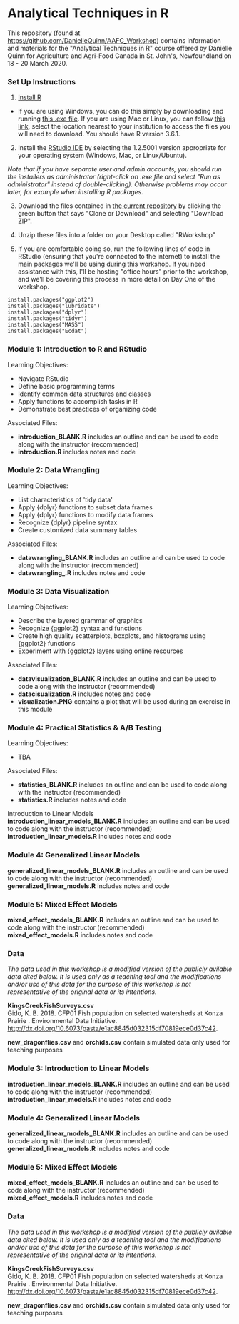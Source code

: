 # Analytical Techniques in R  

This repository (found at https://github.com/DanielleQuinn/AAFC_Workshop) contains information and materials for the "Analytical Techniques in R" course offered by Danielle Quinn for Agriculture and Agri-Food Canada in St. John's, Newfoundland on 18 - 20 March 2020.

### Set Up Instructions  

1. [Install R](https://www.r-project.org/)  
- If you are using Windows, you can do this simply by downloading and running [this .exe file](https://cran.r-project.org/bin/windows/base/release.htm). If you are using Mac or Linux, you can follow [this link](https://cran.r-project.org/mirrors.html), select the location nearest to your institution to access the files you will need to download. You should have R version 3.6.1.  

2. Install the [RStudio IDE](https://www.rstudio.com/products/rstudio/download/#download) by selecting the 1.2.5001 version appropriate for your operating system (Windows, Mac, or Linux/Ubuntu).  

*Note that if you have separate user and admin accounts, you should run the installers as administrator (right-click on .exe file and select "Run as administrator" instead of double-clicking). Otherwise problems may occur later, for example when installing R packages.*  

3. Download the files contained in [the current repository](https://github.com/DanielleQuinn/AAFC_Workshop) by clicking the green button that says "Clone or Download" and selecting "Download ZIP".  

4. Unzip these files into a folder on your Desktop called "RWorkshop"  

5. If you are comfortable doing so, run the following lines of code in RStudio (ensuring that you're connected to the internet) to install the main packages we'll be using during this workshop. If you need assistance with this, I'll be hosting "office hours" prior to the workshop, and we'll be covering this process in more detail on Day One of the workshop.  

`install.packages("ggplot2")`  
`install.packages("lubridate")`  
`install.packages("dplyr")`  
`install.packages("tidyr")`  
`install.packages("MASS")`  
`install.packages("Ecdat")`  

### Module 1: Introduction to R and RStudio     
Learning Objectives:  
- Navigate RStudio  
- Define basic programming terms  
- Identify common data structures and classes  
- Apply functions to accomplish tasks in R  
- Demonstrate best practices of organizing code  

Associated Files:  
- **introduction_BLANK.R** includes an outline and can be used to code along with the instructor (recommended)  
- **introduction.R** includes notes and code  

### Module 2: Data Wrangling  
Learning Objectives:  
- List characteristics of 'tidy data'  
- Apply {dplyr} functions to subset data frames  
- Apply {dplyr} functions to modify data frames  
- Recognize {dplyr} pipeline syntax  
- Create customized data summary tables  

Associated Files:  
- **datawrangling_BLANK.R** includes an outline and can be used to code along with the instructor (recommended)  
- **datawrangling_.R** includes notes and code  

### Module 3: Data Visualization  
Learning Objectives:  
- Describe the layered grammar of graphics  
- Recognize {ggplot2} syntax and functions  
- Create high quality scatterplots, boxplots, and histograms using {ggplot2} functions  
- Experiment with {ggplot2} layers using online resources  

Associated Files:  
- **datavisualization_BLANK.R** includes an outline and can be used to code along with the instructor (recommended)  
- **datacisualization.R** includes notes and code  
- **visualization.PNG** contains a plot that will be used during an exercise in this module   

### Module 4: Practical Statistics & A/B Testing  
Learning Objectives:  
- TBA  

Associated Files:  
- **statistics_BLANK.R** includes an outline and can be used to code along with the instructor (recommended)  
- **statistics.R** includes notes and code  

Introduction to Linear Models  
**introduction_linear_models_BLANK.R** includes an outline and can be used to code along with the instructor (recommended)  
**introduction_linear_models.R** includes notes and code  

### Module 4: Generalized Linear Models  
**generalized_linear_models_BLANK.R** includes an outline and can be used to code along with the instructor (recommended)  
**generalized_linear_models.R** includes notes and code  

### Module 5: Mixed Effect Models  
**mixed_effect_models_BLANK.R** includes an outline and can be used to code along with the instructor (recommended)  
**mixed_effect_models.R** includes notes and code  

### Data  
*The data used in this workshop is a modified version of the publicly avilable data cited below. It is used only as a teaching tool and the modifications and/or use of this data for the purpose of this workshop is not representative of the original data or its intentions.*  

**KingsCreekFishSurveys.csv**  
Gido, K. B. 2018. CFP01 Fish population on selected watersheds at Konza Prairie . Environmental Data Initiative. http://dx.doi.org/10.6073/pasta/e1ac8845d032315df70819ece0d37c42.

**new_dragonflies.csv** and **orchids.csv** contain simulated data only used for teaching purposes





### Module 3: Introduction to Linear Models  
**introduction_linear_models_BLANK.R** includes an outline and can be used to code along with the instructor (recommended)  
**introduction_linear_models.R** includes notes and code  

### Module 4: Generalized Linear Models  
**generalized_linear_models_BLANK.R** includes an outline and can be used to code along with the instructor (recommended)  
**generalized_linear_models.R** includes notes and code  

### Module 5: Mixed Effect Models  
**mixed_effect_models_BLANK.R** includes an outline and can be used to code along with the instructor (recommended)  
**mixed_effect_models.R** includes notes and code  

### Data  
*The data used in this workshop is a modified version of the publicly avilable data cited below. It is used only as a teaching tool and the modifications and/or use of this data for the purpose of this workshop is not representative of the original data or its intentions.*  

**KingsCreekFishSurveys.csv**  
Gido, K. B. 2018. CFP01 Fish population on selected watersheds at Konza Prairie . Environmental Data Initiative. http://dx.doi.org/10.6073/pasta/e1ac8845d032315df70819ece0d37c42.

**new_dragonflies.csv** and **orchids.csv** contain simulated data only used for teaching purposes

